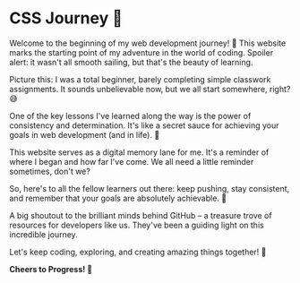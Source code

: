# CSS Journey 🚀

Welcome to the beginning of my web development journey! 🌟 This website marks the starting point of my adventure in the world of coding. Spoiler alert: it wasn't all smooth sailing, but that's the beauty of learning.

Picture this: I was a total beginner, barely completing simple classwork assignments. It sounds unbelievable now, but we all start somewhere, right? 😅

One of the key lessons I've learned along the way is the power of consistency and determination. It's like a secret sauce for achieving your goals in web development (and in life). 🌟

This website serves as a digital memory lane for me. It's a reminder of where I began and how far I've come. We all need a little reminder sometimes, don't we?

So, here's to all the fellow learners out there: keep pushing, stay consistent, and remember that your goals are absolutely achievable. 🌈

A big shoutout to the brilliant minds behind GitHub – a treasure trove of resources for developers like us. They've been a guiding light on this incredible journey.

Let's keep coding, exploring, and creating amazing things together! 🎉

**Cheers to Progress! 🚀**
